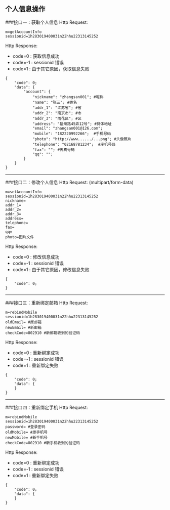 个人信息操作
---
###接口一：获取个人信息
Http Request: 

```
m=getAccountInfo
sessionid=1h283019400031n22hhu22313145252
```


Http Response:

- code=0 : 获取信息成功
- code=-1 : sessionid 错误
- code=1 : 由于其它原因，获取信息失败

``` 
{ 
    "code": 0;
    "data": {
    	"account": {
    		"nickname": "zhangsan001"; #昵称
    		"name": "张三"; #姓名
    		"addr_1": "江苏省"; #省
    		"addr_2": "南京市"; #市
    		"addr_3": "雨花区"; #区
    		"address": "福州路45弄12号"; #具体地址
    		"email": "zhangsan001@126.com"; 
    		"mobile": "182220992266";  #手机号码
    		"photo": "http://www....../...png"; #头像照片
    		"telephone": "02168781234";  #座机号码
    		"fax": ""; #传真号码
    		"qq": ""; 
    	}
    }
} 
```

---
###接口二：修改个人信息
Http Request: (multipart/form-data)

```
m=setAccountInfo
sessionid=1h283019400031n22hhu22313145252
nickname=
addr_1=
addr_2=
addr_3=
address=
telephone=
fax=
qq=
photo=图片文件
```

Http Response:

- code=0 : 修改信息成功
- code=-1 : sessionid 错误
- code=1 : 由于其它原因，修改信息失败

``` 
{ 
    "code": 0;
} 
```
---
###接口三：重新绑定邮箱
Http Request: 

```
m=rebindMobile
sessionid=1h283019400031n22hhu22313145252
oldEmail= #原邮箱
newEmail= #新邮箱
checkCode=802910 #新邮箱收到的验证码
```
Http Response:  

- code=0 : 重新绑定成功
- code=-1 : sessionid 错误
- code=1 : 重新绑定失败

``` 
{ 
    "code": 0;
    "data": {
    }    
} 
```
---
###接口四：重新绑定手机
Http Request: 

```
m=rebindMobile
sessionid=1h283019400031n22hhu22313145252
password= #登录密码
oldMobile= #原手机号
newMobile= #新手机号
checkCode=802910 #新手机收到的验证码
```

Http Response:

- code=0 : 重新绑定成功
- code=-1 : sessionid 错误
- code=1 : 重新绑定失败

``` 
{ 
    "code": 0;
    "data": {
    }    
} 
```
